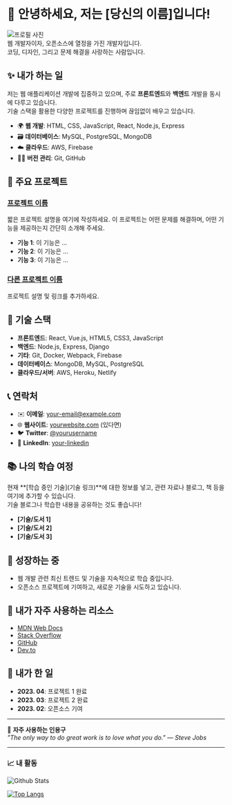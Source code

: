 # 👋 안녕하세요, 저는 [당신의 이름]입니다!

![프로필 사진](https://via.placeholder.com/150)  
웹 개발자이자, 오픈소스에 열정을 가진 개발자입니다.  
코딩, 디자인, 그리고 문제 해결을 사랑하는 사람입니다.

## ✨ 내가 하는 일

저는 웹 애플리케이션 개발에 집중하고 있으며, 주로 **프론트엔드**와 **백엔드** 개발을 동시에 다루고 있습니다.  
기술 스택을 활용한 다양한 프로젝트를 진행하며 끊임없이 배우고 있습니다.

- 🌍 **웹 개발**: HTML, CSS, JavaScript, React, Node.js, Express
- 🗃️ **데이터베이스**: MySQL, PostgreSQL, MongoDB
- ☁️ **클라우드**: AWS, Firebase
- 🧑‍💻 **버전 관리**: Git, GitHub

## 🔧 주요 프로젝트

### [프로젝트 이름](링크)
짧은 프로젝트 설명을 여기에 작성하세요. 이 프로젝트는 어떤 문제를 해결하며, 어떤 기능을 제공하는지 간단히 소개해 주세요.

- **기능 1**: 이 기능은 ...
- **기능 2**: 이 기능은 ...
- **기능 3**: 이 기능은 ...

### [다른 프로젝트 이름](링크)
프로젝트 설명 및 링크를 추가하세요.

## 📜 기술 스택

- **프론트엔드**: React, Vue.js, HTML5, CSS3, JavaScript
- **백엔드**: Node.js, Express, Django
- **기타**: Git, Docker, Webpack, Firebase
- **데이터베이스**: MongoDB, MySQL, PostgreSQL
- **클라우드/서버**: AWS, Heroku, Netlify

## 📞 연락처

- ✉️ **이메일**: your-email@example.com
- 🌐 **웹사이트**: [yourwebsite.com](https://yourwebsite.com) (있다면)
- 🐦 **Twitter**: [@yourusername](https://twitter.com/yourusername)
- 💼 **LinkedIn**: [your-linkedin](https://linkedin.com/in/your-linkedin)

## 📚 나의 학습 여정

현재 **[학습 중인 기술](기술 링크)**에 대한 정보를 넣고, 관련 자료나 블로그, 책 등을 여기에 추가할 수 있습니다.  
기술 블로그나 학습한 내용을 공유하는 것도 좋습니다!

- **[기술/도서 1]**
- **[기술/도서 2]**
- **[기술/도서 3]**

## 🌱 성장하는 중

- 웹 개발 관련 최신 트렌드 및 기술을 지속적으로 학습 중입니다.
- 오픈소스 프로젝트에 기여하고, 새로운 기술을 시도하고 있습니다.

## 🔗 내가 자주 사용하는 리소스

- [MDN Web Docs](https://developer.mozilla.org/en-US/)
- [Stack Overflow](https://stackoverflow.com/)
- [GitHub](https://github.com/)
- [Dev.to](https://dev.to/)

## 📅 내가 한 일

- **2023. 04**: 프로젝트 1 완료
- **2023. 03**: 프로젝트 2 완료
- **2023. 02**: 오픈소스 기여

---

💬 **자주 사용하는 인용구**  
_"The only way to do great work is to love what you do." — Steve Jobs_

---

### 📈 내 활동

![Github Stats](https://github-readme-stats.vercel.app/api?username=yourusername&show_icons=true&hide_title=true&count_private=true&hide=prs&theme=radical)

[![Top Langs](https://github-readme-stats.vercel.app/api/top-langs/?username=yourusername&theme=radical&layout=compact)](https://github.com/yourusername/github-readme-stats)
